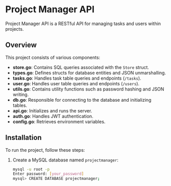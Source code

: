 # Project Manager API

Project Manager API is a RESTful API for managing tasks and users within projects.

## Overview

This project consists of various components:

- **store.go**: Contains SQL queries associated with the `Store` struct.
- **types.go**: Defines structs for database entities and JSON unmarshalling.
- **tasks.go**: Handles task table queries and endpoints (`/tasks`).
- **user.go**: Handles user table queries and endpoints (`/users`).
- **utils.go**: Contains utility functions such as password hashing and JSON writing.
- **db.go**: Responsible for connecting to the database and initializing tables.
- **api.go**: Initializes and runs the server.
- **auth.go**: Handles JWT authentication.
- **config.go**: Retrieves environment variables.

## Installation

To run the project, follow these steps:

1. Create a MySQL database named `projectmanager`:

   ```bash
   mysql -u root -p
   Enter password: [your_password]
   mysql> CREATE DATABASE projectmanager;
